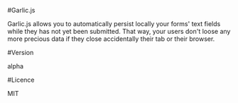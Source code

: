 #Garlic.js

Garlic.js allows you to automatically persist locally your forms' text fields while they has not yet been submitted. That way, your users don't loose any more precious data if they close accidentally their tab or their browser.

#Version

alpha

#Licence

MIT